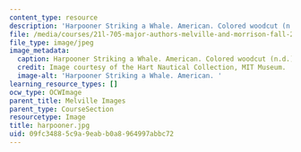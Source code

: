 ```yaml
---
content_type: resource
description: 'Harpooner Striking a Whale. American. Colored woodcut (n.d.). '
file: /media/courses/21l-705-major-authors-melville-and-morrison-fall-2003/09fc34885c9a9eabb0a8964997abbc72_harpooner.jpg
file_type: image/jpeg
image_metadata:
  caption: Harpooner Striking a Whale. American. Colored woodcut (n.d.).
  credit: Image courtesy of the Hart Nautical Collection, MIT Museum.
  image-alt: 'Harpooner Striking a Whale. American. '
learning_resource_types: []
ocw_type: OCWImage
parent_title: Melville Images
parent_type: CourseSection
resourcetype: Image
title: harpooner.jpg
uid: 09fc3488-5c9a-9eab-b0a8-964997abbc72
---
```


